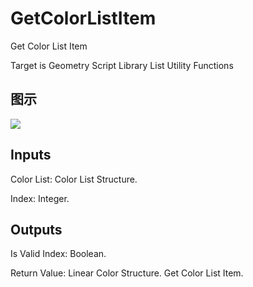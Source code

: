 # GetColorListItem

Get Color List Item

Target is Geometry Script Library List Utility Functions

## 图示

![]($-20221218-19105675.png)

## Inputs

Color List: Color List Structure.

Index: Integer.  

## Outputs

Is Valid Index: Boolean.

Return Value: Linear Color Structure. Get Color List Item.

